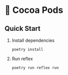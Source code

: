 # 🫘 Cocoa Pods

## Quick Start

1. Install dependencies
    ```
    poetry install
    ```

2. Run reflex
    ```
    poetry run reflex run
    ```
